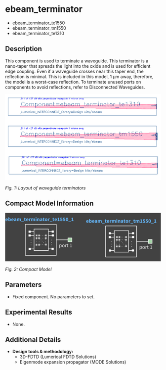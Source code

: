 # ebeam_terminator

- ebeam_terminator_te1550
- ebeam_terminator_tm1550
- ebeam_terminator_te1310

## Description
This component is used to terminate a waveguide. This terminator is a nano-taper that spreads the light into the
oxide and is used for efficient edge coupling. Even if a waveguide crosses near this taper end, the reflection is
minimal. This is included in this model, 1 μm away, therefore, the model is a worst-case reflection. To terminate
unused ports on components to avoid reflections, refer to Disconnected Waveguides.


![alt text](imgs/gds.png)

*Fig. 1: Layout of waveguide terminators*

## Compact Model Information
![alt text](imgs/cml.png)

*Fig. 2: Compact Model*

## Parameters
- Fixed component. No parameters to set.


## Experimental Results
- None.

## Additional Details

- **Design tools & methodology:**
  - 3D-FDTD (Lumerical FDTD Solutions)
  - Eigenmode expansion propagator (MODE Solutions)

